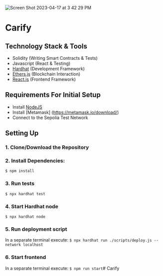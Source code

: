 ![Screen Shot 2023-04-17 at 3 42 29 PM](https://user-images.githubusercontent.com/123268689/232593652-1bff4955-988d-4a94-a69b-24334b3d7b77.png)


# Carify

## Technology Stack & Tools

- Solidity (Writing Smart Contracts & Tests)
- Javascript (React & Testing)
- [Hardhat](https://hardhat.org/) (Development Framework)
- [Ethers.js](https://docs.ethers.io/v5/) (Blockchain Interaction)
- [React.js](https://reactjs.org/) (Frontend Framework)

## Requirements For Initial Setup

- Install [NodeJS](https://nodejs.org/en/)
- Install [Metamask] (https://metamask.io/download/)
- Connect to the Sepolia Test Network

## Setting Up

### 1. Clone/Download the Repository

### 2. Install Dependencies:

`$ npm install`

### 3. Run tests

`$ npx hardhat test`

### 4. Start Hardhat node

`$ npx hardhat node`

### 5. Run deployment script

In a separate terminal execute:
`$ npx hardhat run ./scripts/deploy.js --network localhost`

### 6. Start frontend

In a separate terminal execute:
`$ npm run start`# Carify

